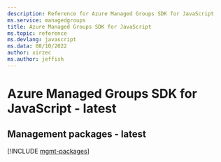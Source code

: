 ```yaml
---
description: Reference for Azure Managed Groups SDK for JavaScript
ms.service: managedgroups
title: Azure Managed Groups SDK for JavaScript
ms.topic: reference
ms.devlang: javascript
ms.data: 08/10/2022
author: xirzec
ms.author: jeffish
---
```

# Azure Managed Groups SDK for JavaScript - latest

## Management packages - latest
[!INCLUDE [mgmt-packages](managed-groups-mgmt-index.md)]